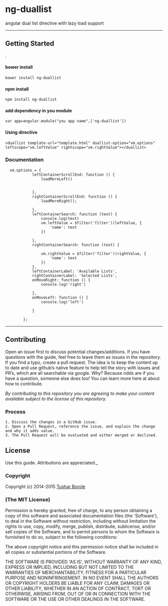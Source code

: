
ng-duallist
===================

angular dual list directive with lazy load support

----------


Getting Started
-------------

.

####  **bower install**

    bower install ng-duallist

####  **npm install**

    npm install ng-duallist

####  **add dependency in you module**

    var app=angular.module("you app name",['ng-duallist'])
####  **Using directive**

    <duallist template-url="template.html" duallist-option="vm.options" leftscope="vm.leftValue" rightscope="vm.rightValue"></duallist> 


### Documentation





    
      vm.options = {
                leftContainerScrollEnd: function () {
                    loadMoreLeft()


                },
                rightContainerScrollEnd: function () {
                    loadMoreRight();

                },
                leftContainerSearch: function (text) {
                    console.log(text)
                    vm.leftValue = $filter('filter')(leftValue, {
                        'name': text
                    })

                },
                rightContainerSearch: function (text) {

                    vm.rightValue = $filter('filter')(rightValue, {
                        'name': text
                    })
                },
                leftContainerLabel: 'Available Lists',
                rightContainerLabel: 'Selected Lists',
                onMoveRight: function () {
                    console.log('right')

                },
                onMoveLeft: function () {
                    console.log('left')

                }

            };

   




----------

## Contributing

Open an issue first to discuss potential changes/additions. If you have questions with the guide, feel free to leave them as issues in the repository. If you find a typo, create a pull request. The idea is to keep the content up to date and use github’s native feature to help tell the story with issues and PR’s, which are all searchable via google. Why? Because odds are if you have a question, someone else does too! You can learn more here at about how to contribute.

*By contributing to this repository you are agreeing to make your content available subject to the license of this repository.*

### Process
    1. Discuss the changes in a GitHub issue.
    2. Open a Pull Request, reference the issue, and explain the change and why it adds value.
    3. The Pull Request will be evaluated and either merged or declined.

## License

 Use this guide. Attributions are appreciated._

### Copyright

Copyright (c) 2014-2015 [Tushar Borole](http://www.tusharborole.com)

### (The MIT License)
Permission is hereby granted, free of charge, to any person obtaining
a copy of this software and associated documentation files (the
'Software'), to deal in the Software without restriction, including
without limitation the rights to use, copy, modify, merge, publish,
distribute, sublicense, and/or sell copies of the Software, and to
permit persons to whom the Software is furnished to do so, subject to
the following conditions:

The above copyright notice and this permission notice shall be
included in all copies or substantial portions of the Software.

THE SOFTWARE IS PROVIDED 'AS IS', WITHOUT WARRANTY OF ANY KIND,
EXPRESS OR IMPLIED, INCLUDING BUT NOT LIMITED TO THE WARRANTIES OF
MERCHANTABILITY, FITNESS FOR A PARTICULAR PURPOSE AND NONINFRINGEMENT.
IN NO EVENT SHALL THE AUTHORS OR COPYRIGHT HOLDERS BE LIABLE FOR ANY
CLAIM, DAMAGES OR OTHER LIABILITY, WHETHER IN AN ACTION OF CONTRACT,
TORT OR OTHERWISE, ARISING FROM, OUT OF OR IN CONNECTION WITH THE
SOFTWARE OR THE USE OR OTHER DEALINGS IN THE SOFTWARE.







